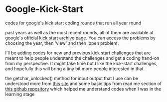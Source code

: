 # Google-Kick-Start
codes for google's kick start coding rounds that run all year round

past years as well as the most recent rounds, all of them are available at google's official [kick start archive](https://codingcompetitions.withgoogle.com/kickstart/archive/) page. You can access the problems by choosing the year, then 'view' and then 'open problem'.

I'll be adding codes for new and previous kick start challenges that are meant to help people understand the challenges and get a coding hand-on from my perspective. It might take time but I like the kick-start challenges, and hopefully this will bring a tiny bit more people interested in that. 

the getchar_unlocked() method for input output that I use can be understood more from [this site](http://abhisharlives.blogspot.com/2012/06/really-fast-io-methods-for-programming.html) and some basic tips from read me section of [this github repository](https://github.com/parikshit223933/Coding-Ninjas-Competitive-Programming#readme) which helped me understand codes when I was in the learning stage
